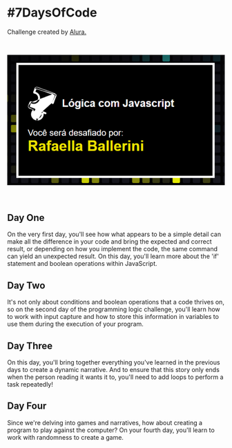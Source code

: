 # #7DaysOfCode

Challenge created by [Alura.](https://7daysofcode.io/matricula/logica-programacao)

<br>

<p align="center"> <img src="img-alura-site.png" alt="photo Alura Website"> </p>

<br>

## Day One

<p>On the very first day, you'll see how what appears to be a simple detail can make all the difference in your code and bring the expected and correct result, or depending on how you implement the code, the same command can yield an unexpected result. On this day, you'll learn more about the 'if' statement and boolean operations within JavaScript.</p>

## Day Two

<p>It's not only about conditions and boolean operations that a code thrives on, so on the second day of the programming logic challenge, you'll learn how to work with input capture and how to store this information in variables to use them during the execution of your program.</p>

## Day Three

<p>On this day, you'll bring together everything you've learned in the previous days to create a dynamic narrative. And to ensure that this story only ends when the person reading it wants it to, you'll need to add loops to perform a task repeatedly!</p>

## Day Four

<p>Since we're delving into games and narratives, how about creating a program to play against the computer? On your fourth day, you'll learn to work with randomness to create a game.</p>
